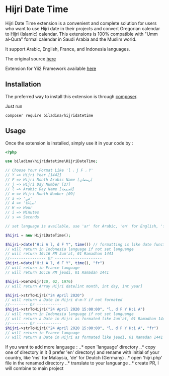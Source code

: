 Hijri Date Time
==================
Hijri Date Time extension is a convenient and complete solution for users who want to use Hijri date in their projects and convert Gregorian calendar to Hijri (Islamic) calendar. This extensions is 100% compatible with "Umm al-Qura" formal calendar in Saudi Arabia and the Muslim world.

It support Arabic, English, France, and Indonesia languages.

The original source [here](https://www.yiiframework.com/extension/hijridatetime)

Extension for Yii2 Framework available [here]()

Installation
------------

The preferred way to install this extension is through [composer](http://getcomposer.org/download/).

Just run

```
composer require biladina/hijridatetime
```

Usage
-----

Once the extension is installed, simply use it in your code by  :

```php
<?php

use biladina\hijridatetime\HijriDateTime;

// Choose Your Format Like 'l ، j F ، Y'
// Y => Hijri Year [1442]
// F => Hijri Month Arabic Name [رمضان]
// j => Hijri Day Number [27]
// l => Arabic Day Name [الجمعة]
// m => Hijri Month Number [09]
// a => 'ص'
// A => 'صباحًا'
// H => Hour
// i => Minutes
// s => Seconds

// set language is available, use 'ar' for Arabic, 'en' for English, 'fr' for France, and 'id' for Indonesia (which is the default language).

$hijri = new HijriDateTime();

$hijri->date("H:i A l, d F Y", time()) // formatting is like date function
// will return in Indonesia language if not set languange
// will return 16:16 PM Jum'at, 01 Ramadhan 1441
//---------------- Or ---------------------
$hijri->date("H:i A l, d F Y", time(), "fr")
// will return in France language
// will return 16:16 PM jeudi, 01 Ramadan 1441

$hijri->GeToHijr(20, 02, 1976)
// will return Array Hijri date[int month, int day, int year]

$hijri->strToHijri("24 April 2020")
// will return a Date in Hijri d-m-Y if not formated
//-------- Or -----------
$hijri->strToHijri("24 April 2020 15:00:00", "l, d F Y H:i A")
// will return in Indonesia language if not set languange
// will return a Date in Hijri as formated like Jum'at, 01 Ramadhan 1441 15:00 PM
//-------- Or -----------
$hijri->strToHijri("24 April 2020 15:00:00", "l, d F Y H:i A", "fr")
// will return in France language
// will return a Date in Hijri as formated like jeudi, 01 Ramadan 1441 15:00 PM

```


If you want to add more language :
..* open 'language' directory
..* copy one of directory in it (I prefer 'en' directory) and rename with initial of your country, like 'ms' for Malaysia, 'de' for Deutch (Germany)
..* open 'hijri.php' file in the renamed directory
..* translate to your languange
..* create PR, I will combine to main project

